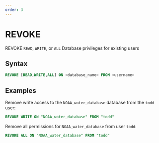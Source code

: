 ```yaml
---
order: 3
---
```


# REVOKE

REVOKE `READ`, `WRITE`, or `ALL` Database privileges for existing users

## Syntax

```sql
REVOKE [READ,WRITE,ALL] ON <database_name> FROM <username>
```

## Examples

Remove write access to the `NOAA_water_database` database from the `todd` user:

```sql
REVOKE WRITE ON "NOAA_water_database" FROM "todd"
```

Remove all permissions for `NOAA_water_database` from user `todd`:

```sql
REVOKE ALL ON "NOAA_water_database" FROM "todd"
```